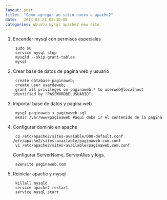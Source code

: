 ```yaml
---
layout: post
title:  "Como agregar un sitio nuevo a apache2"
date:   2014-05-23 02:30:00
categories: ubuntu mysql apache2 new site
---
```


1. Encender mysql con permisos especiales

        sudo su
        service mysql stop
        mysqld --skip-grant-tables
        mysql


2. Crear base de datos de pagina web y usuario


        create database paginaweb;
        create user userdeweb;
        grant all privileges on paginaweb.* to userweb@localhost identified by "PASSWORDDELUSUARIO";

3. Importar base de datos y pagina web

        mysql paginaweb < paginaweb.sql
        mkdir /var/www/paginaweb #aqui debe ir el contenido de la pagina
        
4. Configurar dominio en apache

        cp /etc/apache2/sites-avaiable/000-default.conf /etc/apache2/sites-available/paginaweb.com.conf
        vi /etc/apache2/sites-available/paginaweb.com.conf
        
    Configurar ServerName, ServerAlias y logs.
    
        a2ensite paginaweb.com

5. Reiniciar apache y mysql

        killall mysqld
        service apache2 restart
        service mysql start
